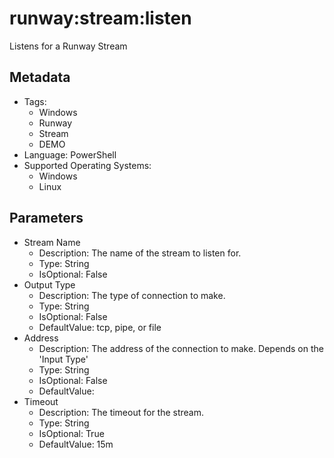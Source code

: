 <!-- region Generated -->
# runway:stream:listen

Listens for a Runway Stream

## Metadata

- Tags:
  - Windows
  - Runway
  - Stream
  - DEMO
- Language: PowerShell
- Supported Operating Systems:
  - Windows
  - Linux

## Parameters

- Stream Name
  - Description: The name of the stream to listen for.
  - Type: String
  - IsOptional: False
- Output Type
  - Description: The type of connection to make.
  - Type: String
  - IsOptional: False
  - DefaultValue: tcp, pipe, or file
- Address
  - Description: The address of the connection to make. Depends on the 'Input Type'
  - Type: String
  - IsOptional: False
  - DefaultValue: 
- Timeout
  - Description: The timeout for the stream.
  - Type: String
  - IsOptional: True
  - DefaultValue: 15m
<!-- endregion -->
